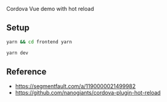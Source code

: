 Cordova Vue demo with hot reload

## Setup

```sh
yarn && cd frontend yarn

yarn dev
```

## Reference

- https://segmentfault.com/a/1190000021499982
- https://github.com/nanogiants/cordova-plugin-hot-reload

